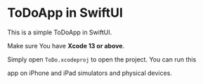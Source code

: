 # ToDoApp in SwiftUI

This is a simple ToDoApp in SwiftUI. 

Make sure You have **Xcode 13 or above**. 

Simply open `ToDo.xcodeproj` to open the project. You can run this 

app on iPhone and iPad simulators and physical devices. 
